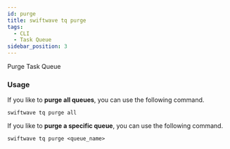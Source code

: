 ```yaml
---
id: purge
title: swiftwave tq purge
tags:
  - CLI
  - Task Queue
sidebar_position: 3
---
```


Purge Task Queue

### Usage

If you like to **purge all queues**, you can use the following command.
```
swiftwave tq purge all
```

If you like to **purge a specific queue**, you can use the following command.
```
swiftwave tq purge <queue_name>
```
